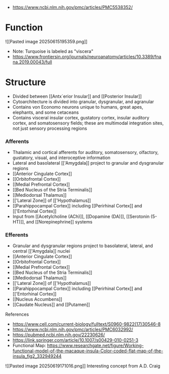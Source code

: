 - https://www.ncbi.nlm.nih.gov/pmc/articles/PMC5538352/
# Function
![[Pasted image 20250615195359.png]]
- Note: Turquoise is labeled as "viscera"
- https://www.frontiersin.org/journals/neuroanatomy/articles/10.3389/fnana.2019.00043/full 
# Structure
- Divided between [[Antx`erior Insular]] and [[Posterior Insular]]
- Cytoarchitecture is divided into granular, dysgranular, and agranular
- Contains von Economo neurons unique to humans, great apes, elephants, and some cetaceans
- Contains visceral insular cortex, gustatory cortex, insular auditory cortex, and somatosensory fields; these are multimodal integration sites, not just sensory processing regions

### Afferents
- Thalamic and cortical afferents for auditory, somatosensory, olfactory, gustatory, visual, and interoceptive information
- Lateral and basolateral [['Amygdala]] project to granular and dysgranular regions
- [[Anterior Cingulate Cortex]]
- [[Orbitofrontal Cortex]]
- [[Medial Prefrontal Cortex]]
- [[Bed Nucleus of the Stria Terminalis]]
- [[Mediodorsal Thalamus]]
- [['Lateral Zone]] of [['Hypothalamus]]
- [[Parahippocampal Cortex]] including [[Perirhinal Cortex]] and [['Entorhinal Cortex]]
- Input from [[Acetylcholine (ACh)]], [[Dopamine (DA)]], [[Serotonin (5-HT)]], and [[Norepinephrine]] systems

### Efferents
- Granular and dysgranular regions project to basolateral, lateral, and central [['Amygdala]] nuclei
- [[Anterior Cingulate Cortex]]
- [[Orbitofrontal Cortex]]
- [[Medial Prefrontal Cortex]]
- [[Bed Nucleus of the Stria Terminalis]]
- [[Mediodorsal Thalamus]]
- [['Lateral Zone]] of [['Hypothalamus]]
- [[Parahippocampal Cortex]] including [[Perirhinal Cortex]] and [['Entorhinal Cortex]]
- [[Nucleus Accumbens]]
- [[Caudate Nucleus]] and [[Putamen]]

References
- https://www.cell.com/current-biology/fulltext/S0960-9822(17)30546-8
- https://www.ncbi.nlm.nih.gov/pmc/articles/PMC6032992/
- https://pubmed.ncbi.nlm.nih.gov/22230626/
- https://link.springer.com/article/10.1007/s00429-010-0251-3
- Functional Map: https://www.researchgate.net/figure/Working-functional-model-of-the-macaque-insula-Color-coded-flat-map-of-the-insula_fig2_332949244

![[Pasted image 20250619171016.png]]
Interesting concept from A.D. Craig